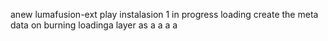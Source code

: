 anew lumafusion-ext
play
instalasion 1
in progress
loading
create the meta
data on burning
loadinga
layer
as
a 
a
a
a
